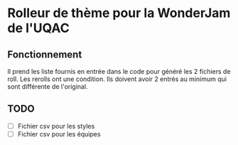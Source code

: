 # Rolleur de thème pour la WonderJam de l'UQAC

## Fonctionnement

Il prend les liste fournis en entrée dans le code pour généré les 2 fichiers de roll.
Les rerolls ont une condition. Ils doivent avoir 2 entrés au minimum qui sont différente de l'original.

## TODO

- [ ] Fichier csv pour les styles
- [ ] Fichier csv pour les équipes
